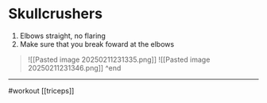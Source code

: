 # Skullcrushers
1. Elbows straight, no flaring
2. Make sure that you break foward at the elbows
>![[Pasted image 20250211231335.png]]
>![[Pasted image 20250211231346.png]]
^end
---
#workout [[triceps]]

